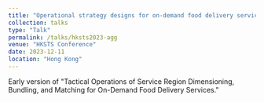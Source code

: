 ```yaml
---
title: "Operational strategy designs for on-demand food delivery services."
collection: talks
type: "Talk"
permalink: /talks/hksts2023-agg
venue: "HKSTS Conference"
date: 2023-12-11
location: "Hong Kong"
---
```


Early version of "Tactical Operations of Service Region Dimensioning, Bundling, and Matching for On-Demand Food Delivery Services."
